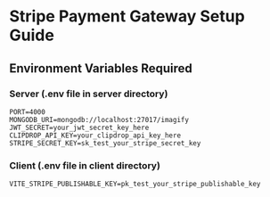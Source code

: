 # Stripe Payment Gateway Setup Guide

## Environment Variables Required

### Server (.env file in server directory)
```
PORT=4000
MONGODB_URI=mongodb://localhost:27017/imagify
JWT_SECRET=your_jwt_secret_key_here
CLIPDROP_API_KEY=your_clipdrop_api_key_here
STRIPE_SECRET_KEY=sk_test_your_stripe_secret_key
```

### Client (.env file in client directory)
```
VITE_STRIPE_PUBLISHABLE_KEY=pk_test_your_stripe_publishable_key
```
